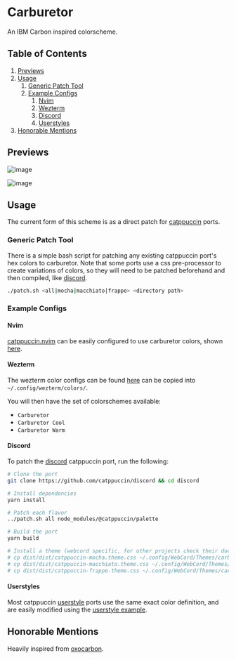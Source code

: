# Carburetor

An IBM Carbon inspired colorscheme. 

## Table of Contents

1. [Previews](#previews)
2. [Usage](#usage)
    1. [Generic Patch Tool](#generic-patch-tool)
    2. [Example Configs](#example-configs)
        1. [Nvim](#nvim)
        2. [Wezterm](#wezterm)
        3. [Discord](#discord)
        4. [Userstyles](#userstyles)
3. [Honorable Mentions](#honorable-mentions)

## Previews

![image](https://github.com/ozwaldorf/carburetor/assets/8976745/fa15c369-5f7b-4196-b863-496583beac96)

![image](https://github.com/ozwaldorf/carburetor/assets/8976745/c58ed141-858a-4422-aea4-24ce89625fd1)

## Usage 

The current form of this scheme is as a direct patch for [catppuccin](https://github.com/catppuccin/catppuccin) ports.

### Generic Patch Tool

There is a simple bash script for patching any existing catppuccin port's hex colors to carburetor. Note that some ports use a css pre-processor to create variations of colors, so they will need to be patched beforehand and then compiled, like [discord](#discord).

```bash
./patch.sh <all|mocha|macchiato|frappe> <directory path>
```

### Example Configs

#### Nvim

[catppuccin.nvim](https://github.com/catppuccin/nvim) can be easily configured to use carburetor colors, shown [here](src/nvim.lua).

#### Wezterm

The wezterm color configs can be found [here](src/wezterm) can be copied into `~/.config/wezterm/colors/`.

You will then have the set of colorschemes available:

- `Carburetor`
- `Carburetor Cool`
- `Carburetor Warm`

#### Discord

To patch the [discord](https://github.com/catppuccin/discord) catppuccin port, run the following:

```bash
# Clone the port
git clone https://github.com/catppuccin/discord && cd discord

# Install dependencies
yarn install

# Patch each flavor
../patch.sh all node_modules/@catppuccin/palette

# Build the port
yarn build 

# Install a theme (webcord specific, for other projects check their docs)
# cp dist/dist/catppuccin-mocha.theme.css ~/.config/WebCord/Themes/carburator
# cp dist/dist/catppuccin-macchiato.theme.css ~/.config/WebCord/Themes/carburator-cool
# cp dist/dist/catppuccin-frappe.theme.css ~/.config/WebCord/Themes/carburator-warm
```

#### Userstyles

Most catppuccin [userstyle](https://github.com/catppuccin/userstyles/) ports use the same exact color definition, and are easily modified using the [userstyle example](src/userstyle.css).

## Honorable Mentions

Heavily inspired from [oxocarbon](https://github.com/nyoom-engineering/oxocarbon/).
